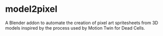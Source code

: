 # model2pixel
 
A Blender addon to automate the creation of pixel art spritesheets from 3D models inspired by the process used by Motion Twin for Dead Cells. 
